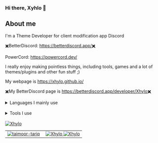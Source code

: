 ### Hi there, Xyhlo 👋

## About me
I'm a Theme Developer for client modification app Discord

✖️BetterDiscord: https://betterdiscord.app/✖️

PowerCord: https://powercord.dev/
<br />

I really enjoy making pointless things, including tools, games and a lot of themes/plugins and other fun stuff ;)
<br />

My webpage is <a target="_blank" rel="noopener noreferrer" href="https://xhylo.github.io/">https://xhylo.github.io/</a>
<br />

✖️My BetterDiscord page is <a target="_blank" rel="noopener noreferrer" href="https://betterdiscord.app/developer/Xhylo">https://betterdiscord.app/developer/Xhylo✖️</a>
<br />
<details>
  <summary>Languages I mainly use</summary>
<!--START_SECTION:LanguagesandTools-->
    <img align="left" alt="HTML5" width="32px" src="https://raw.githubusercontent.com/github/explore/80688e429a7d4ef2fca1e82350fe8e3517d3494d/topics/html/html.png" />
    <img align="left" alt="CSS3" width="32px" src="https://raw.githubusercontent.com/github/explore/80688e429a7d4ef2fca1e82350fe8e3517d3494d/topics/css/css.png" />
    <img align="left" alt="Sass" width="32px" src="https://raw.githubusercontent.com/github/explore/80688e429a7d4ef2fca1e82350fe8e3517d3494d/topics/sass/sass.png" />
    <img align="left" alt="HTML5" width="32px" src="https://cdn.icon-icons.com/icons2/2108/PNG/512/javascript_icon_130900.png" />
    <img align="left" alt="CSS3" width="32px" src="https://cdn.icon-icons.com/icons2/2107/PNG/512/file_type_pug_icon_130225.png" />
    <img align="left" alt="Sass" width="32px" src="https://cdn.icon-icons.com/icons2/112/PNG/512/python_18894.png" />
<!--END_SECTION:LanguagesandTools-->
</details>
<br />
<details>
  <summary>Tools I use</summary>
<!--START_SECTION:LanguagesandTools-->
    <img align="left" alt="Visual Studio Code" width="32px" src="https://raw.githubusercontent.com/github/explore/80688e429a7d4ef2fca1e82350fe8e3517d3494d/topics/visual-studio-code/visual-studio-code.png" />>
    <img align="left" alt="Git" width="32px" src="https://raw.githubusercontent.com/github/explore/80688e429a7d4ef2fca1e82350fe8e3517d3494d/topics/git/git.png" />
    <img align="left" alt="GitHub" width="32px" src="https://raw.githubusercontent.com/github/explore/78df643247d429f6cc873026c0622819ad797942/topics/github/github.png" />
    <img align="left" alt="Terminal" width="32px" src="https://raw.githubusercontent.com/github/explore/80688e429a7d4ef2fca1e82350fe8e3517d3494d/topics/terminal/terminal.png" />
    <img align="left" alt="Git" width="32px" src="https://cdn.icon-icons.com/icons2/1381/PNG/512/mysqlworkbench_93532.png" />
    <img align="left" alt="GitHub" width="32px" src="https://cdn.icon-icons.com/icons2/2107/PNG/512/file_type_sqlite_icon_130153.png" />
    <img align="left" alt="Terminal" width="32px" src="https://cdn.icon-icons.com/icons2/195/PNG/256/Blender_23505.png" />
    <img align="left" alt="Git" width="32px" src="https://cdn.icon-icons.com/icons2/1088/PNG/512/1485282160-adobe-after-effects-cc-creative-cloud-digital-visual-effects-motion-graphics-and-compositing-application_78299.png" />
    <img align="left" alt="GitHub" width="32px" src="https://cdn.icon-icons.com/icons2/1088/PNG/512/1485282149-adobe-premiere-pro-cc-creative-cloud_78301.png" />
    <img align="left" alt="Terminal" width="32px" src="https://cdn.icon-icons.com/icons2/1088/PNG/512/1485282143-adobe-illustrator-cc-creative-cloud_78298.png" />
<!--END_SECTION:LanguagesandTools-->
</details>
<br />

<a href="#">
    <img alt="Xhylo" src="https://visitor-badge.laobi.icu/badge?page_id=giswqs.giswqs" />
    <!--     <img alt="GitHub followers" src="https://img.shields.io/github/followers/Xhylo?style=flat-square"> -->
</a>

<!-- <p><img src="https://metrics.lecoq.io/Xhylo" alt="Xhylo" width="50%" /></p> -->
<!-- <p><img src="https://github-readme-streak-stats.herokuapp.com/?user=taimoor-tariq&theme=dark" alt="taimoor-tariq" width="50%" /></p> -->
<!-- <p><img src="https://github-readme-stats.vercel.app/api?username=taimoor-tariq&show_icons=true&?theme=dark&locale=en&count_private=true" alt="taimoor-tariq" /></p> -->
<!-- <p><img src="https://readme-spotify.taimoor-tariq.vercel.app/api/spotify" alt="taimoor-tariq" width="50%" /></p> -->
<!-- <p><img src="https://github-readme-stats.vercel.app/api/top-langs?username=Xhylo&show_icons=true&theme=dark&locale=en&layout=compact" alt="taimoor-tariq" /></p> -->

<a href="#">
    <table width="100%">
        <tr>
            <td width="50%">
                <img src="https://metrics.lecoq.io/Xhylo" alt="taimoor-tariq" width="100%" />
            </td>
            <td width="50%">
                <img src="https://github-readme-stats.vercel.app/api/top-langs?username=Xhylo&show_icons=true&theme=dark&locale=en&layout=compact" alt="Xhylo" width="100%" />
                <img src="https://github-readme-stats.vercel.app/api?username=Xhylo&show_icons=true&theme=dark"
" alt="Xhylo" width="100%" />
            </td>
        </tr>
    </table>
 </a>
 
 
 <!--
 ## My Summary
 ```js
const Xhylo = {
    education: "UNDERGRADUATE",
    alias: "NodeJS Developer",
    knowledge: {
        frontend: ["JS", "HTML", "CSS", "SCSS", "Py"],
        backend: ["NodeJS", "JavaScript", "Express", "Electron", "PUG"],
        database: ["MongoDB", "MySQL", "SQLite"]
    },
    experiences: [
        {
            company : "Wichita Wolves",
            post : "IT Manager"
        },
        {
            company : "Ontarto Post Secondary Esports",
            post : "Lead Developer"
        }
    ],
    availableForHire: true
}
```
-->
 <!--
```css
<h2>✨ Skills and Tools:</h2>
<ul>
    <li><img src="https://cdn.icon-icons.com/icons2/2107/PNG/512/file_type_html_icon_130541.png" width="15px">&nbsp; HTML</li>
    <li><img src="https://cdn.icon-icons.com/icons2/2107/PNG/512/file_type_css_icon_130661.png" width="15px">&nbsp; CSS</li>
    <li><img src="https://cdn.icon-icons.com/icons2/2108/PNG/512/javascript_icon_130900.png" width="15px">&nbsp; JavaScript</li>
    <li><img src="https://cdn.icon-icons.com/icons2/2107/PNG/512/file_type_pug_icon_130225.png" width="15px">&nbsp; PUG</li>
    <li><img src="https://raw.githubusercontent.com/github/explore/80688e429a7d4ef2fca1e82350fe8e3517d3494d/topics/nodejs/nodejs.png" width="15px">&nbsp; NodeJS</li>
    <li><img src="https://cdn.icon-icons.com/icons2/2107/PNG/512/file_type_scss_icon_130177.png" width="15px">&nbsp; SCSS</li>
    <li><img src="https://cdn.icon-icons.com/icons2/112/PNG/512/python_18894.png" width="15px">&nbsp; Python</li>
</ul>
<ul>   
    <li><img src="https://cdn.icon-icons.com/icons2/2415/PNG/512/mongodb_original_logo_icon_146424.png" width="15px">&nbsp; MongoDB</li>
    <li><img src="https://cdn.icon-icons.com/icons2/1381/PNG/512/mysqlworkbench_93532.png" width="15px">&nbsp; MySQL</li>
    <li><img src="https://cdn.icon-icons.com/icons2/2107/PNG/512/file_type_sqlite_icon_130153.png" width="15px">&nbsp; SQLite</li>
    <li><img src="https://cdn.icon-icons.com/icons2/2397/PNG/512/microsoft_office_access_logo_icon_145727.png" width="15px">&nbsp; Microsoft Access</li>
</ul>
<ul>
    <li><img src="https://cdn.icon-icons.com/icons2/2397/PNG/512/microsoft_office_word_logo_icon_145724.png" width="15px">&nbsp; Microsoft Word</li>
    <li><img src="https://cdn.icon-icons.com/icons2/2397/PNG/512/microsoft_office_excel_logo_icon_145720.png" width="15px">&nbsp; Microsoft Excel</li>
    <li><img src="https://cdn.icon-icons.com/icons2/2397/PNG/512/microsoft_power_point_office_logo_icon_145723.png" width="15px">&nbsp; Microsoft Powerpoint</li>
    <li><img src="https://cdn.icon-icons.com/icons2/1088/PNG/512/1485282157-adobe-photoshop-raster-graphics-editor-cc-creative-cloud_78285.png" width="15px">&nbsp; Photoshop</li>
    <li><img src="https://cdn.icon-icons.com/icons2/1088/PNG/512/1485282143-adobe-illustrator-cc-creative-cloud_78298.png" width="15px">&nbsp; Illustrator</li>
    <li><img src="https://cdn.icon-icons.com/icons2/1088/PNG/512/1485282149-adobe-premiere-pro-cc-creative-cloud_78301.png" width="15px">&nbsp; Premiere Pro</li>
    <li><img src="https://cdn.icon-icons.com/icons2/1088/PNG/512/1485282157-adobe-photoshop-raster-graphics-editor-cc-creative-cloud_78285.png" width="15px">&nbsp; After Effects</li>
    <li><img src="https://cdn.icon-icons.com/icons2/1088/PNG/512/1485282160-adobe-after-effects-cc-creative-cloud-digital-visual-effects-motion-graphics-and-compositing-application_78299.png" width="15px">&nbsp; Photoshop</li>
    <li><img src="https://cdn.icon-icons.com/icons2/1088/PNG/512/1485282146-adobe-dreamweaver-cc-creative-cloud_78288.png" width="15px">&nbsp; Dreamweaver</li>
    <li><img src="https://cdn.icon-icons.com/icons2/195/PNG/256/Blender_23505.png" width="15px">&nbsp; Blender</li>
</ul>
<!-- <a href="#">
    <img width="50px" src="https://cdn.icon-icons.com/icons2/2107/PNG/512/file_type_html_icon_130541.png">
    <img width="50px" src="https://cdn.icon-icons.com/icons2/2107/PNG/512/file_type_css_icon_130661.png">
    <img width="50px" src="https://cdn.icon-icons.com/icons2/2108/PNG/512/javascript_icon_130900.png">
    <img width="50px" src="https://cdn.icon-icons.com/icons2/2415/PNG/512/bootstrap_plain_logo_icon_146619.png">
    <img width="50px" src="https://cdn.icon-icons.com/icons2/2108/PNG/512/sass_icon_130835.png">
    <img width="50px" src="https://cdn.icon-icons.com/icons2/2107/PNG/512/file_type_pug_icon_130225.png">
    <img width="50px" src="https://raw.githubusercontent.com/github/explore/80688e429a7d4ef2fca1e82350fe8e3517d3494d/topics/nodejs/nodejs.png">
    <img width="50px" src="https://cdn.icon-icons.com/icons2/2107/PNG/512/file_type_node_icon_130301.png">
    <img width="50px" src="https://cdn.icon-icons.com/icons2/112/PNG/512/python_18894.png">
    <img width="50px" src="https://cdn.icon-icons.com/icons2/2415/PNG/512/mongodb_original_logo_icon_146424.png">
    <img width="50px" src="https://cdn.icon-icons.com/icons2/1381/PNG/512/mysqlworkbench_93532.png">
    <img width="50px" src="https://cdn.icon-icons.com/icons2/2107/PNG/512/file_type_sqlite_icon_130153.png">
    <img width="50px" src="https://cdn.icon-icons.com/icons2/2397/PNG/512/microsoft_office_access_logo_icon_145727.png">
    <img width="50px" src="https://cdn.icon-icons.com/icons2/2397/PNG/512/microsoft_office_word_logo_icon_145724.png"> 
    <img width="50px" src="https://cdn.icon-icons.com/icons2/2397/PNG/512/microsoft_office_excel_logo_icon_145720.png">
    <img width="50px" src="https://cdn.icon-icons.com/icons2/2397/PNG/512/microsoft_power_point_office_logo_icon_145723.png">
    <img width="50px" src="https://cdn.icon-icons.com/icons2/1088/PNG/512/1485282157-adobe-photoshop-raster-graphics-editor-cc-creative-cloud_78285.png">
    <img width="50px" src="https://cdn.icon-icons.com/icons2/1088/PNG/512/1485282143-adobe-illustrator-cc-creative-cloud_78298.png">
    <img width="50px" src="https://cdn.icon-icons.com/icons2/1088/PNG/512/1485282149-adobe-premiere-pro-cc-creative-cloud_78301.png">
    <img width="50px" src="https://cdn.icon-icons.com/icons2/1088/PNG/512/1485282157-adobe-photoshop-raster-graphics-editor-cc-creative-cloud_78285.png">
    <img width="50px" src="https://cdn.icon-icons.com/icons2/1088/PNG/512/1485282160-adobe-after-effects-cc-creative-cloud-digital-visual-effects-motion-graphics-and-compositing-application_78299.png">
    <img width="50px" src="https://cdn.icon-icons.com/icons2/1088/PNG/512/1485282146-adobe-dreamweaver-cc-creative-cloud_78288.png">
    <img width="50px" src="https://cdn.icon-icons.com/icons2/195/PNG/256/Blender_23505.png">
</a> -->


